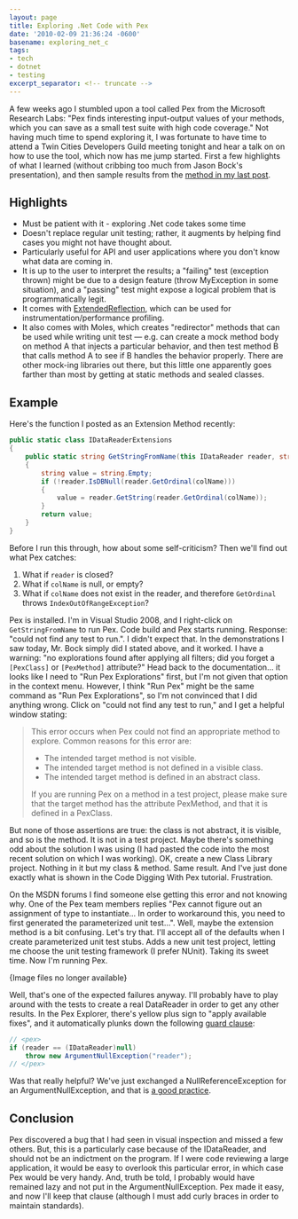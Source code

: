 ```yaml
---
layout: page
title: Exploring .Net Code with Pex
date: '2010-02-09 21:36:24 -0600'
basename: exploring_net_c
tags:
- tech
- dotnet
- testing
excerpt_separator: <!-- truncate -->
---
```


A few weeks ago I stumbled upon a tool called Pex from the Microsoft Research
Labs: "Pex finds interesting input-output values of your methods, which you can
save as a small test suite with high code coverage." Not having much time to
spend exploring it, I was fortunate to have time to attend a Twin Cities
Developers Guild meeting tonight and hear a talk on on how to use the tool,
which now has me jump started. First a few highlights of what I learned (without
cribbing too much from Jason Bock's presentation), and then sample results from
the [method in my last post](/archive/2010/01/18/c_extension_met/).

<!-- truncate -->

## Highlights

* Must be patient with it - exploring .Net code takes some time
* Doesn't replace regular unit testing; rather, it augments by helping find
  cases you might not have thought about.
* Particularly useful for API and user applications where you don't know what
  data are coming in.
* It is up to the user to interpret the results; a "failing" test (exception
  thrown) might be due to a design feature (throw MyException in some
  situation), and a "passing" test might expose a logical problem that is
  programmatically legit.
* It comes with [ExtendedReflection](/archive/2010/01/18/c_extension_met/),
  which can be used for instrumentation/performance profiling.
* It also comes with Moles, which creates "redirector" methods that can be used
  while writing unit test &mdash; e.g. can create a mock method body on method A
  that injects a particular behavior, and then test method B that calls method A
  to see if B handles the behavior properly. There are other mock-ing libraries
  out there, but this little one apparently goes farther than most by getting at
  static methods and sealed classes.

## Example

Here's the function I posted as an Extension Method recently:

```csharp
public static class IDataReaderExtensions
{
    public static string GetStringFromName(this IDataReader reader, string colName)
    {
        string value = string.Empty;
        if (!reader.IsDBNull(reader.GetOrdinal(colName)))
        {
            value = reader.GetString(reader.GetOrdinal(colName));
        }
        return value;
    }
}
```

Before I run this through, how about some self-criticism? Then we'll find out what Pex catches:

1. What if `reader` is closed?
2. What if `colName` is null, or empty?
3. What if `colName` does not exist in the reader, and therefore `GetOrdinal`
   throws `IndexOutOfRangeException`?

Pex is installed. I'm in Visual Studio 2008, and I right-click on
`GetStringFromName` to run Pex. Code build and Pex starts running. Response:
"could not find any test to run.". I didn't expect that. In the demonstrations I
saw today, Mr. Bock simply did I stated above, and it worked. I have a warning:
"no explorations found after applying all filters; did you forget a `[PexClass]`
or `[PexMethod]` attribute?" Head back to the documentation&hellip; it looks
like I need to "Run Pex Explorations" first, but I'm not given that option in
the context menu. However, I think "Run Pex" might be the same command as "Run
Pex Explorations", so I'm not convinced that I did anything wrong. Click on
"could not find any test to run," and I get a helpful window stating:

> This error occurs when Pex could not find an appropriate method to explore.
> Common reasons for this error are:
>
> * The intended target method is not visible.
> * The intended target method is not defined in a visible class.
> * The intended target method is defined in an abstract class.
>
> If you are running Pex on a method in a test project, please make sure that
> the target method has the attribute PexMethod, and that it is defined in a
> PexClass.

But none of those assertions are true: the class is not abstract, it is visible,
and so is the method. It is not in a test project. Maybe there's something odd
about the solution I was using (I had pasted the code into the most recent
solution on which I was working). OK, create a new Class Library project.
Nothing in it but my class &amp; method. Same result. And I've just done exactly
what is shown in the Code Digging With Pex tutorial. Frustration.

On the MSDN forums I find someone else getting this error and not knowing
why. One of the Pex team members replies "Pex cannot figure out an assignment of
type to instantiate... In order to workaround this, you need to first generated
the parameterized unit test...". Well, maybe the extension method is a bit
confusing. Let's try that. I'll accept all of the defaults when I create
parameterized unit test stubs. Adds a new unit test project, letting me choose
the unit testing framework (I prefer NUnit). Taking its sweet time. Now I'm
running Pex.

{Image files no longer available}

Well, that's one of the expected failures anyway. I'll probably have to play
around with the tests to create a real DataReader in order to get any other
results. In the Pex Explorer, there's yellow plus sign to "apply available
fixes", and it automatically plunks down the following [guard
clause](https://wiki.c2.com/?GuardClause):

```csharp
// <pex>
if (reader == (IDataReader)null)
    throw new ArgumentNullException("reader");
// </pex>
```

Was that really helpful? We've just exchanged a NullReferenceException for an
ArgumentNullException, and that is [a good
practice](https://learn.microsoft.com/en-us/archive/blogs/brada/nullreferenceexception-or-argumentnullexception).

## Conclusion

Pex discovered a bug that I had seen in visual inspection and missed a few
others. But, this is a particularly case because of the IDataReader, and should
not be an indictment on the program. If I were code reviewing a large
application, it would be easy to overlook this particular error, in which case
Pex would be very handy. And, truth be told, I probably would have remained lazy
and not put in the ArgumentNullException. Pex made it easy, and now I'll keep
that clause (although I must add curly braces in order to maintain standards).
